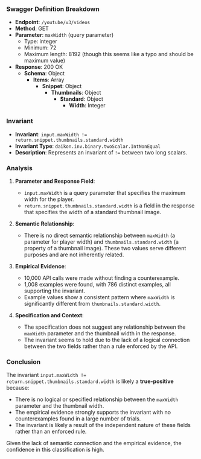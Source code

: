 ### Swagger Definition Breakdown

- **Endpoint**: `/youtube/v3/videos`
- **Method**: GET
- **Parameter**: `maxWidth` (query parameter)
  - Type: integer
  - Minimum: 72
  - Maximum length: 8192 (though this seems like a typo and should be maximum value)
- **Response**: 200 OK
  - **Schema**: Object
    - **Items**: Array
      - **Snippet**: Object
        - **Thumbnails**: Object
          - **Standard**: Object
            - **Width**: Integer

### Invariant

- **Invariant**: `input.maxWidth != return.snippet.thumbnails.standard.width`
- **Invariant Type**: `daikon.inv.binary.twoScalar.IntNonEqual`
- **Description**: Represents an invariant of `!=` between two long scalars.

### Analysis

1. **Parameter and Response Field**:
   - `input.maxWidth` is a query parameter that specifies the maximum width for the player.
   - `return.snippet.thumbnails.standard.width` is a field in the response that specifies the width of a standard thumbnail image.

2. **Semantic Relationship**:
   - There is no direct semantic relationship between `maxWidth` (a parameter for player width) and `thumbnails.standard.width` (a property of a thumbnail image). These two values serve different purposes and are not inherently related.

3. **Empirical Evidence**:
   - 10,000 API calls were made without finding a counterexample.
   - 1,008 examples were found, with 786 distinct examples, all supporting the invariant.
   - Example values show a consistent pattern where `maxWidth` is significantly different from `thumbnails.standard.width`.

4. **Specification and Context**:
   - The specification does not suggest any relationship between the `maxWidth` parameter and the thumbnail width in the response.
   - The invariant seems to hold due to the lack of a logical connection between the two fields rather than a rule enforced by the API.

### Conclusion

The invariant `input.maxWidth != return.snippet.thumbnails.standard.width` is likely a **true-positive** because:
- There is no logical or specified relationship between the `maxWidth` parameter and the thumbnail width.
- The empirical evidence strongly supports the invariant with no counterexamples found in a large number of trials.
- The invariant is likely a result of the independent nature of these fields rather than an enforced rule.

Given the lack of semantic connection and the empirical evidence, the confidence in this classification is high.
